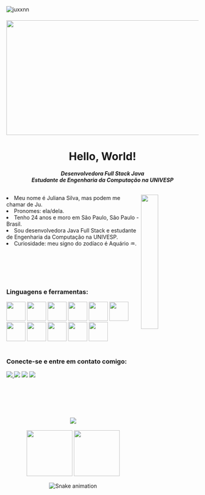 <p align="left"> <img src="https://komarev.com/ghpvc/?username=juxxnn&label=Profile%20views&color=0e75b6&style=flat" alt="juxxnn" /> </p>

<h4 align="center">

  <img height="300px" width="600px" src="https://i.pinimg.com/originals/7d/07/a2/7d07a255678962d30d8717dcf5dbd266.gif">

  ##

<h1 align="center">Hello, World!</h1>
<h5 align="center">Desenvolvedora Full Stack Java <br> Estudante de Engenharia da Computação na UNIVESP</h5> 

<div>
<h2 align="center">  </h2>
<img src=https://assignmentstudio.net/wp-content/uploads/2021/02/giphy.gif" width="30%" height="30%" align="right">
  
<li>Meu nome é Juliana Silva, mas podem me chamar de Ju.</li>
<li>Pronomes: ela/dela.</li>
<li>Tenho 24 anos e moro em São Paulo, São Paulo - Brasil.</li>
<li>Sou desenvolvedora Java Full Stack e estudante de Engenharia da Computação na UNIVESP.</li> 
<li>Curiosidade: meu signo do zodíaco é Aquário &#9810;. </li>

<br>
<br>                                                                                                                  
<br>
<br>
<br>
                                                                                                                  
</a> </p>
<h3 align="left">Linguagens e ferramentas:</h3>
<p align="left">
               
<div>

<img height="50em" src="https://cdn.jsdelivr.net/gh/devicons/devicon/icons/github/github-original.svg" />               
<img height="50em" src="https://cdn.jsdelivr.net/gh/devicons/devicon/icons/git/git-original.svg" />
<img height="50em" src="https://cdn.jsdelivr.net/gh/devicons/devicon/icons/nodejs/nodejs-plain.svg" />                                                                         
<img height="50em" src="https://cdn.jsdelivr.net/gh/devicons/devicon/icons/java/java-plain.svg" />
<img height="50em" src="https://cdn.jsdelivr.net/gh/devicons/devicon/icons/javascript/javascript-plain.svg" />
<img height="50em" src="https://cdn.jsdelivr.net/gh/devicons/devicon/icons/angularjs/angularjs-plain.svg" />
<img height="50em" src="https://cdn.jsdelivr.net/gh/devicons/devicon/icons/bootstrap/bootstrap-plain-wordmark.svg" />
<img height="50em" src="https://cdn.jsdelivr.net/gh/devicons/devicon/icons/css3/css3-plain-wordmark.svg" />
<img height="50em" src="https://cdn.jsdelivr.net/gh/devicons/devicon/icons/html5/html5-plain-wordmark.svg" />
<img height="50em" src="https://www.vectorlogo.zone/logos/getpostman/getpostman-icon.svg"/> </a>                                                                               <img height="50em" src="https://cdn.jsdelivr.net/gh/devicons/devicon/icons/mysql/mysql-original-wordmark.svg" />
                
</div> 

<br>

</a> </p>
<h3 align="left">Conecte-se e entre em contato comigo:</h3>
<p align="left">

<div> 
  <a href="https://www.linkedin.com/in/julianatadeudasilva/" target="_blank"><img src="https://img.shields.io/badge/LinkedIn-0077B5?style=for-the-badge&logo=linkedin&logoColor=white"> </a>
  <a href="https://t.me/juxxnn" target="_blank"><img src="https://img.shields.io/badge/Telegram-2CA5E0?style=for-the-badge&logo=telegram&logoColor=white"></a>
  <a href="https://discord.gg/juxxnn#3038" target="_blank"><img src="https://img.shields.io/badge/Discord-7289DA?style=for-the-badge&logo=discord&logoColor=white"target="_blank"></a> 
  <a href="mailto:julianastankovic@gmail.com" target="_blank"><img src="https://img.shields.io/badge/Gmail-D14836?style=for-the-badge&logo=gmail&logoColor=white"></a>
</div>

<br>
<br>
<br>
<br>
<br>
<br>

<div align="center"><img  src="https://github-profile-trophy.vercel.app/?username=juxxnn&theme=gruvbox&row=1&column=6&no-frame=true&no-bg=true" /></div>
<br>


<div align="center">
  <img height="120em" src="https://github-readme-stats.vercel.app/api?username=juxxnn&hide_title=true&hide_border=true&show_icons=trueline_height=21&text_color=000&icon_color=000&bg_color=0,ea6161,ffc64d,fffc4d,52fa5a&theme=graywhite" />
  <img height="120em" src="https://github-readme-stats.vercel.app/api/top-langs/?username=juxxnn&hide_title=true&hide_border=true&layout=compact&langs_count=6&text_color=000&icon_color=fff&bg_color=0,52fa5a,4dfcff,c64dff&theme=graywhite" />
</div>


                                                                                                             
</td>
<td valign="top">
 
 <div align="center">

  ![Snake animation](https://github.com/juxxnn/juxxnn/blob/output/github-contribution-grid-snake.svg)

</div>
